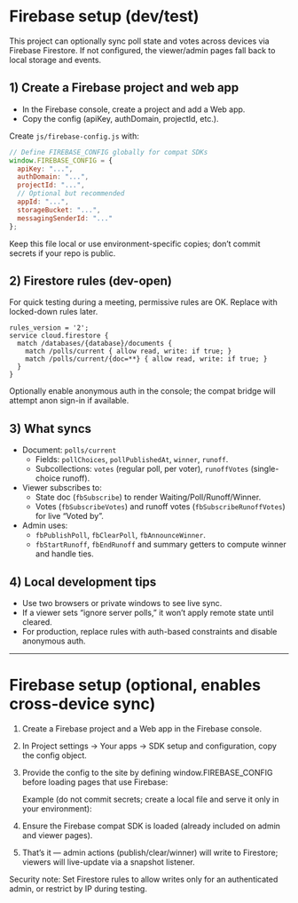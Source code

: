 # Firebase setup (dev/test)

This project can optionally sync poll state and votes across devices via Firebase Firestore. If not configured, the viewer/admin pages fall back to local storage and events.

## 1) Create a Firebase project and web app
- In the Firebase console, create a project and add a Web app.
- Copy the config (apiKey, authDomain, projectId, etc.).

Create `js/firebase-config.js` with:

```javascript
// Define FIREBASE_CONFIG globally for compat SDKs
window.FIREBASE_CONFIG = {
  apiKey: "...",
  authDomain: "...",
  projectId: "...",
  // Optional but recommended
  appId: "...",
  storageBucket: "...",
  messagingSenderId: "..."
};
```

Keep this file local or use environment-specific copies; don’t commit secrets if your repo is public.

## 2) Firestore rules (dev-open)
For quick testing during a meeting, permissive rules are OK. Replace with locked-down rules later.

```
rules_version = '2';
service cloud.firestore {
  match /databases/{database}/documents {
    match /polls/current { allow read, write: if true; }
    match /polls/current/{doc=**} { allow read, write: if true; }
  }
}
```

Optionally enable anonymous auth in the console; the compat bridge will attempt anon sign-in if available.

## 3) What syncs
- Document: `polls/current`
  - Fields: `pollChoices`, `pollPublishedAt`, `winner`, `runoff`.
  - Subcollections: `votes` (regular poll, per voter), `runoffVotes` (single-choice runoff).
- Viewer subscribes to:
  - State doc (`fbSubscribe`) to render Waiting/Poll/Runoff/Winner.
  - Votes (`fbSubscribeVotes`) and runoff votes (`fbSubscribeRunoffVotes`) for live “Voted by”.
- Admin uses:
  - `fbPublishPoll`, `fbClearPoll`, `fbAnnounceWinner`.
  - `fbStartRunoff`, `fbEndRunoff` and summary getters to compute winner and handle ties.

## 4) Local development tips
- Use two browsers or private windows to see live sync.
- If a viewer sets “ignore server polls,” it won’t apply remote state until cleared.
- For production, replace rules with auth-based constraints and disable anonymous auth.

---

# Firebase setup (optional, enables cross-device sync)

1) Create a Firebase project and a Web app in the Firebase console.
2) In Project settings → Your apps → SDK setup and configuration, copy the config object.
3) Provide the config to the site by defining window.FIREBASE_CONFIG before loading pages that use Firebase:

   Example (do not commit secrets; create a local file and serve it only in your environment):

   <script>
     window.FIREBASE_CONFIG = {
       apiKey: "<apiKey>",
       authDomain: "<projectId>.firebaseapp.com",
       projectId: "<projectId>",
       // optional overrides
       POLL_COLLECTION: "polls",
       POLL_DOC: "current"
     };
   </script>

4) Ensure the Firebase compat SDK is loaded (already included on admin and viewer pages).
5) That’s it — admin actions (publish/clear/winner) will write to Firestore; viewers will live-update via a snapshot listener.

Security note: Set Firestore rules to allow writes only for an authenticated admin, or restrict by IP during testing.